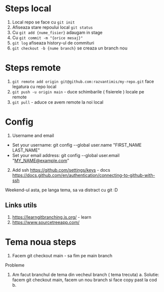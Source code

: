 # Steps local

1. Local repo se face cu `git init`
2. Afiseaza stare repoului local  `git status`
3. Cu `git add {nume_fisier}` adaugam in stage
4. Cu `git commit -m "{orice mesaj}"`
5. `git log` afiseaza history-ul de commituri
6. `git checkout -b {nume branch}` se creaza un branch nou

# Steps remote

1. `git remote add origin git@github.com:razvantimis/my-repo.git` face legatura cu repo local
2. `git push -u origin main` - duce schimbarile ( fisierele ) locale pe remote
3. `git pull` - aduce ce avem remote la noi local


# Config 

1. Username and email
- Set your username: git config --global user.name "FIRST_NAME LAST_NAME"
- Set your email address: git config --global user.email "MY_NAME@example.com"

2. Add ssh https://github.com/settings/keys - docs https://docs.github.com/en/authentication/connecting-to-github-with-ssh

Weekend-ul asta, pe langa tema, sa va distract cu git :D
## Links utils
1. https://learngitbranching.js.org/ - learn
2. https://www.sourcetreeapp.com/ 


# Tema noua steps

1. Facem git checkout main - sa fim pe main branch

Probleme
1. Am facut branchul de tema din vecheul branch ( tema trecuta)
  a. Solutie: facem git checkout main, facem un nou branch si face copy past la cod
  b. 
